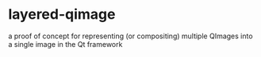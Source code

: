 # layered-qimage
a proof of concept for representing (or compositing) multiple QImages into a single image in the Qt framework
